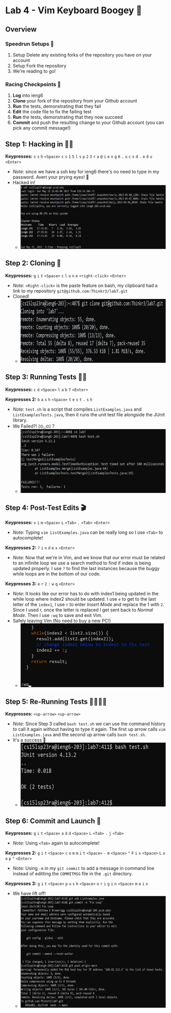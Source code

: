 # Lab 4 - Vim Keyboard Boogey 🕺

## Overview
### Speedrun Setups 📐
1. Setup Delete any existing forks of the repository you have on your account
2. Setup Fork the repository
3. We're reading to go!

### Racing Checkpoints 🏁
1. **Log** into ieng6
2. **Clone** your fork of the repository from your Github account
3. **Run** the tests, demonstrating that they fail
4. **Edit** the code file to fix the failing test
5. **Run** the tests, demonstrating that they now succeed
6. **Commit** and push the resulting change to your Github account (you can pick any commit message!)

## Step 1: Hacking in 👨‍💻
**Keypresses:** `s` `s` `h` `<Space>` `c` `s` `1` `5` `l` `s` `p` `2` `3` `r` `a` `@` `i` `e` `n` `g` `6` `.` `u` `c` `s` `d` `.` `e` `d` `u` `<Enter>`
- *Note*: since we have a ssh key for ieng6 there's no need to type in my password. Avert your prying eyes! 👀
- Hacked in!
    - <img src="img/login.png" height="200" width="600">

## Step 2: Cloning 🧪
**Keypresses:** `g` `i` `t` `<Space>` `c` `l` `o` `n` `e` `<right-click>` `<Enter>`
- *Note*: `<Right-click>` is the paste feature on bash, my clipboard had a link to my repository `git@github.com:Thinkr3/lab7.git`
- Cloned!
    - <img src="img/cloned.png" height="200" width="600">

## Step 3: Running Tests 🏃‍♂️
**Keypresses:** `c` `d` `<Space>` `l` `a` `b` `7` `<Enter>`

**Keypresses 2:** `b` `a` `s` `h` `<Space>` `t` `e` `s` `t` `.` `s` `h`
- *Note*: `test.sh` is a script that compiles `ListExamples.java` and `ListExamplesTests.java`, then it runs the unit test file alongside the JUnit library.
- We Failed?! (⊙_⊙)？
    - <img src="img/test-run.png" height="200" width="500">

## Step 4: Post-Test Edits 🎬
**Keypresses:** `v` `i` `m` `<Space>` `L` `<Tab>` `.` `<Tab>` `<Enter>`
- *Note*: Typing `vim ListExamples.java` can be really long so I use `<Tab>` to autocomplete!

**Keypresses 2:** `?` `i` `n` `d` `e` `x` `<Enter>` 
- *Note*: Now that we're in Vim, and we know that our error must be related to an infinite loop we use a search method to find if index is being updated properly. I use `?` to find the last instances because the buggy while loops are in the bottom of our code. 

**Keypresses 3:** `e` `r` `2` `:` `w` `q` `<Enter>`
- *Note*: It looks like our error has to do with index1 being updated in the while loop where index2 should be updated. I use `e` to get to the last letter of the `index1`, I use `r` to enter *Insert Mode* and replace the 1 with `2`. Since I used r, once the letter is replaced I get sent back to *Normal Mode*. Then I use `:wq` to save and exit Vim.
- Safely leaving Vim (No need to buy a new PC!)
    - <img src="img/edit.png" height="200" width="450">

## Step 5: Re-Running Tests 🏃‍♀️🏃‍♂️
**Keypresses:** `<up-arrow>` `<up-arrow>`
- *Note*: Since Step 3 called `bash test.sh` we can use the command history to call it again without having to type it again. The first up arrow calls `vim ListExamples.java` and the second up arrow calls `bash test.sh`.
- It's a success 🍾
    - <img src="img/success.png" height="200" width="500">

## Step 6: Commit and Launch 🚀
**Keypresses:** `g` `i` `t` `<Space>` `a` `d` `d` `<Space>` `L` `<Tab>` `.` `j` `<Tab>`
- *Note*: Using `<Tab>` again to autocomplete!

**Keypresses 2:** `g` `i` `t` `<Space>` `c` `o` `m` `m` `i` `t` `<Space>` `-` `m` `<Space>` `"` `F` `i` `x` `<Space>` `L` `o` `o` `p` `"` `<Enter>`
- *Note*: Using `-m` in my `git commit` to add a message in command line instead of editting the `COMMITMSG` file in the `.git` directory.

**Keypresses 3:** `g` `i` `t` `<Space>` `p` `u` `s` `h` `<Space>` `o` `r` `i` `g` `i` `n` `<Space>` `m` `a` `i` `n`
- We have lift off!
    - <img src="img/commit.png" height="350" width="500">
